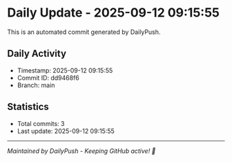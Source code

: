# Daily Update - 2025-09-12 09:15:55

This is an automated commit generated by DailyPush.

## Daily Activity
- Timestamp: 2025-09-12 09:15:55
- Commit ID: dd9468f6
- Branch: main

## Statistics
- Total commits: 3
- Last update: 2025-09-12 09:15:55

---
*Maintained by DailyPush - Keeping GitHub active! 🚀*
